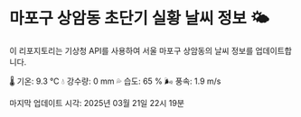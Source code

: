 
# 마포구 상암동 초단기 실황 날씨 정보 🌤️

이 리포지토리는 기상청 API를 사용하여 서울 마포구 상암동의 날씨 정보를 업데이트합니다. 

🌡️ 기온: 9.3 ℃
💧 강수량: 0 mm
💦 습도: 65 %
🌬️ 풍속: 1.9 m/s

마지막 업데이트 시각: 2025년 03월 21일 22시 19분    
